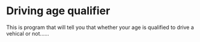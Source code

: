 # Driving age qualifier
 This is program that will tell you that whether your age is qualified to drive a vehical or not......
